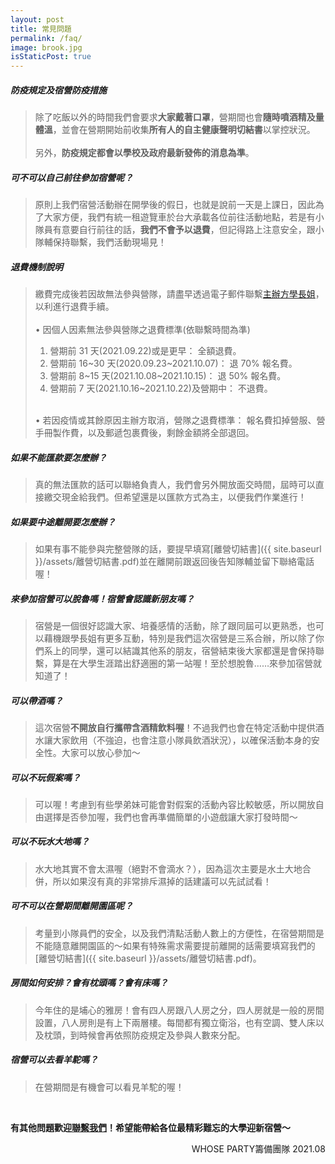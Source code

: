 ```yaml
---
layout: post
title: 常見問題
permalink: /faq/
image: brook.jpg
isStaticPost: true
---
```

##### 防疫規定及宿營防疫措施
>除了吃飯以外的時間我們會要求**大家戴著口罩**，營期間也會**隨時噴酒精及量體溫**，並會在營期開始前收集**所有人的自主健康聲明切結書**以掌控狀況。<br><br>
另外，**防疫規定都會以學校及政府最新發佈的消息為準**。

##### 可不可以自己前往參加宿營呢？
>原則上我們宿營活動辦在開學後的假日，也就是說前一天是上課日，因此為了大家方便，我們有統一租遊覽車於台大承載各位前往活動地點，若是有小隊員有意要自行前往的話，**我們不會予以退費**，但記得路上注意安全，跟小隊輔保持聯繫，我們活動現場見！

##### 退費機制說明
>繳費完成後若因故無法參與營隊，請盡早透過電子郵件聯繫[主辦方學長姐](mailto:ptimnur2021@gmail.com)，以利進行退費手續。<br><br>
>• 因個人因素無法參與營隊之退費標準(依聯繫時間為準)
>1. 營期前 31 天(2021.09.22)或是更早： 全額退費。
>2. 營期前 16~30 天(2020.09.23~2021.10.07)： 退 70% 報名費。
>3. 營期前 8~15 天(2021.10.08~2021.10.15)： 退 50% 報名費。
>4. 營期前 7 天(2021.10.16~2021.10.22)及營期中： 不退費。<br><br>
>
>• 若因疫情或其餘原因主辦方取消，營隊之退費標準： 報名費扣掉營服、營手冊製作費，以及郵遞包裹費後，剩餘金額將全部退回。

##### 如果不能匯款要怎麼辦？
>真的無法匯款的話可以聯絡負責人，我們會另外開放面交時間，屆時可以直接繳交現金給我們。但希望還是以匯款方式為主，以便我們作業進行！

##### 如果要中途離開要怎麼辦？
>如果有事不能參與完整營隊的話，要提早填寫[離營切結書]({{ site.baseurl }}/assets/離營切結書.pdf)並在離開前跟返回後告知隊輔並留下聯絡電話喔！

##### 來參加宿營可以脫魯嗎！宿營會認識新朋友嗎？
>宿營是一個很好認識大家、培養感情的活動，除了跟同屆可以更熟悉，也可以藉機跟學長姐有更多互動，特別是我們這次宿營是三系合辦，所以除了你們系上的同學，還可以結識其他系的朋友，宿營結束後大家都還是會保持聯繫，算是在大學生涯踏出舒適圈的第一站喔！至於想脫魯……來參加宿營就知道了！

##### 可以帶酒嗎？
>這次宿營**不開放自行攜帶含酒精飲料喔**！不過我們也會在特定活動中提供酒水讓大家飲用（不強迫，也會注意小隊員飲酒狀況），以確保活動本身的安全性。大家可以放心參加～

##### 可以不玩假案嗎？
>可以喔！考慮到有些學弟妹可能會對假案的活動內容比較敏感，所以開放自由選擇是否參加喔，我們也會再準備簡單的小遊戲讓大家打發時間～

##### 可以不玩水大地嗎？
>水大地其實不會太濕喔（絕對不會滴水？），因為這次主要是水土大地合併，所以如果沒有真的非常排斥濕掉的話建議可以先試試看！

##### 可不可以在營期間離開園區呢？
>考量到小隊員們的安全，以及我們清點活動人數上的方便性，在宿營期間是不能隨意離開園區的～如果有特殊需求需要提前離開的話需要填寫我們的[離營切結書]({{ site.baseurl }}/assets/離營切結書.pdf)。

##### 房間如何安排？會有枕頭嗎？會有床嗎？
>今年住的是埔心的雅房！會有四人房跟八人房之分，四人房就是一般的房間設置，八人房則是有上下兩層樓。每間都有獨立衛浴，也有空調、雙人床以及枕頭，到時候會再依照防疫規定及參與人數來分配。

##### 宿營可以去看羊駝嗎？
>在營期間是有機會可以看見羊駝的喔！

<br>

**有其他問題歡迎[聯繫我們](mailto:ptimnur2021@gmail.com)！希望能帶給各位最精彩難忘的大學迎新宿營～**

<p align="right">WHOSE PARTY籌備團隊 2021.08</p>
